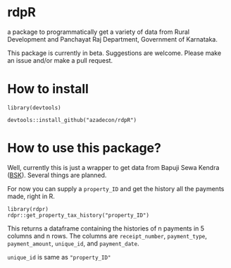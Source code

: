 # rdpR
a package to programmatically get a variety of data from Rural Development and Panchayat Raj Department, Government of Karnataka.

This package is currently in beta. Suggestions are welcome. Please make an issue and/or make a pull request.

# How to install
```{R}
library(devtools)
```

```{R}
devtools::install_github("azadecon/rdpR")
```
# How to use this package?

Well, currently this is just a wrapper to get data from Bapuji Sewa Kendra ([BSK](https://bsk.karnataka.gov.in/BSK/cs/loadDownlodeReceipt)). Several things are planned.

For now you can supply a `property_ID` and get the history all the payments made, right in R.

```{R}
library(rdpr)
rdpr::get_property_tax_history("property_ID")
```
This returns a dataframe containing the histories of n payments in 5 columns and n rows. The columns are `receipt_number`, `payment_type`, `payment_amount`, `unique_id`, and `payment_date`.

`unique_id` is same as `"property_ID"`
